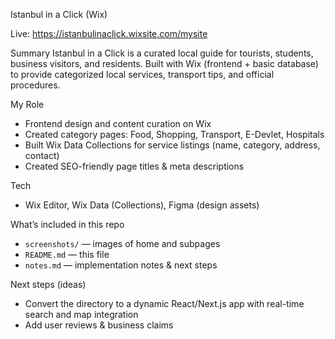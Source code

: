 Istanbul in a Click (Wix)

Live: https://istanbulinaclick.wixsite.com/mysite

Summary
Istanbul in a Click is a curated local guide for tourists, students, business visitors, and residents. Built with Wix (frontend + basic database) to provide categorized local services, transport tips, and official procedures.

My Role
- Frontend design and content curation on Wix
- Created category pages: Food, Shopping, Transport, E-Devlet, Hospitals
- Built Wix Data Collections for service listings (name, category, address, contact)
- Created SEO-friendly page titles & meta descriptions

Tech
- Wix Editor, Wix Data (Collections), Figma (design assets)

What’s included in this repo
- `screenshots/` — images of home and subpages
- `README.md` — this file
- `notes.md` — implementation notes & next steps

Next steps (ideas)
- Convert the directory to a dynamic React/Next.js app with real-time search and map integration
- Add user reviews & business claims
